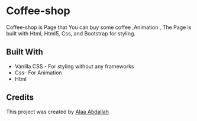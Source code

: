 # Coffee-shop
Coffee-shop is Page that You can buy some coffee ,Animation , The Page is built with Html, Html5, Css, and Bootstrap for styling.

## Built With

- Vanilla CSS - For styling without any frameworks
- Css- For Animation
- Html


## Credits

This project was created by [Alaa Abdallah](https://github.com/alaa-abdallah1)
